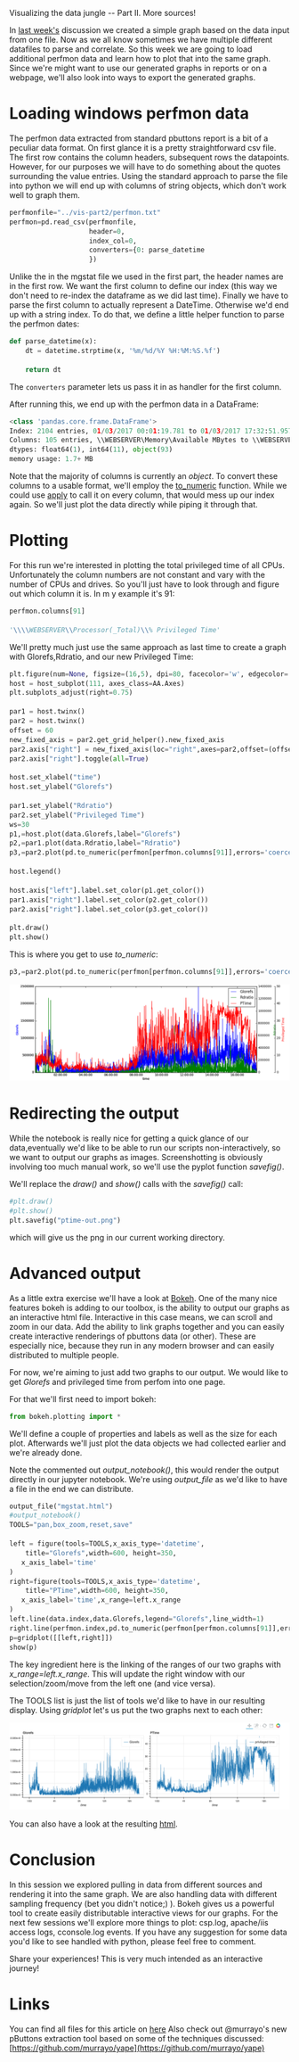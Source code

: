 Visualizing the data jungle -- Part II. More sources!

In [last week's](https://community.intersystems.com/post/visualizing-data-jungle-part-i-lets-make-graph) discussion we created a simple graph based on the data input from one file. Now as we all know sometimes we have multiple different datafiles to parse and correlate. So this week we are going to load additional perfmon data and learn how to plot that into the same graph. 
Since we're might want to use our generated graphs in reports or on a webpage, we'll also look into ways to export the generated graphs.

# Loading windows perfmon data

The perfmon data extracted from standard pbuttons report is a bit of a peculiar data format. On first glance it is a pretty straightforward csv file. The first row contains the column headers, subsequent rows the datapoints.
However, for our purposes we will have to do something about the quotes surrounding the value entries. Using the standard approach to parse the file into python we will end up with columns of string objects, which don't work well to graph them. 

```python
perfmonfile="../vis-part2/perfmon.txt"
perfmon=pd.read_csv(perfmonfile,
                    header=0,
                    index_col=0,
                    converters={0: parse_datetime
                    })
```

Unlike the in the mgstat file we used in the first part, the header names are in the first row. We want the first column to define our index (this way we don't need to re-index the dataframe as we did last time). Finally we have to parse the first column to actually represent a DateTime. Otherwise we'd end up with a string index. To do that, we define a little helper function to parse the perfmon dates:

```python
def parse_datetime(x):
    dt = datetime.strptime(x, '%m/%d/%Y %H:%M:%S.%f')
        
    return dt
```

The ```converters``` parameter lets us pass it in as handler for the first column. 

After running this, we end up with the perfmon data in a DataFrame:
```python
<class 'pandas.core.frame.DataFrame'>
Index: 2104 entries, 01/03/2017 00:01:19.781 to 01/03/2017 17:32:51.957
Columns: 105 entries, \\WEBSERVER\Memory\Available MBytes to \\WEBSERVER\System\Processor Queue Length
dtypes: float64(1), int64(11), object(93)
memory usage: 1.7+ MB
```

Note that the majority of columns is currently an *object*. To convert these columns to a usable format, we'll employ the [to_numeric](http://pandas.pydata.org/pandas-docs/version/0.19.2/generated/pandas.to_numeric.html) function. While we could use [apply](http://pandas.pydata.org/pandas-docs/stable/generated/pandas.DataFrame.apply.html) to call it on every column, that would mess up our index again. So we'll just plot the data directly while piping it through that. 


# Plotting 
For this run we're interested in plotting the total privileged time of all CPUs. Unfortunately the column numbers are not constant and vary with the number of CPUs and drives. So you'll just have to look through and figure out which column it is. In m y example it's 91:

```python
perfmon.columns[91]

'\\\\WEBSERVER\\Processor(_Total)\\% Privileged Time'
```

We'll pretty much just use the same approach as last time to create a graph with Glorefs,Rdratio, and our new Privileged Time:

```python
plt.figure(num=None, figsize=(16,5), dpi=80, facecolor='w', edgecolor='k')
host = host_subplot(111, axes_class=AA.Axes)
plt.subplots_adjust(right=0.75)

par1 = host.twinx()
par2 = host.twinx()
offset = 60
new_fixed_axis = par2.get_grid_helper().new_fixed_axis
par2.axis["right"] = new_fixed_axis(loc="right",axes=par2,offset=(offset, 0))
par2.axis["right"].toggle(all=True)

host.set_xlabel("time")
host.set_ylabel("Glorefs")

par1.set_ylabel("Rdratio")
par2.set_ylabel("Privileged Time")
ws=30
p1,=host.plot(data.Glorefs,label="Glorefs")
p2,=par1.plot(data.Rdratio,label="Rdratio")
p3,=par2.plot(pd.to_numeric(perfmon[perfmon.columns[91]],errors='coerce'),label="PTime")

host.legend()

host.axis["left"].label.set_color(p1.get_color())
par1.axis["right"].label.set_color(p2.get_color())
par2.axis["right"].label.set_color(p3.get_color())

plt.draw()
plt.show()
```

This is where you get to use *to_numeric*:
```python
p3,=par2.plot(pd.to_numeric(perfmon[perfmon.columns[91]],errors='coerce'),label="PTime")
```

![graph](ptime.png)

# Redirecting the output
While the notebook is really nice for getting a quick glance of our data,eventually we'd like to be able to run our scripts non-interactively, so we want to output our graphs as images. 
Screenshotting is obviously involving too much manual work, so we'll use the pyplot function *savefig()*.

We'll replace the *draw()* and *show()* calls with the *savefig()* call:

```python
#plt.draw()
#plt.show()
plt.savefig("ptime-out.png")
```

which will give us the png in our current working directory.

# Advanced output

As a little extra exercise we'll have a look at [Bokeh](http://bokeh.pydata.org/en/latest/). One of the many nice features bokeh is adding to our toolbox, is the ability to output our graphs as an interactive html file. Interactive in this case means, we can scroll and zoom in our data. Add the ability to link graphs together and you can easily create interactive renderings of pbuttons data (or other). These are especially nice, because they run in any modern browser and can easily distributed to multiple people.

For now, we're aiming to just add two graphs to our output. We would like to get *Glorefs* and privileged time from perfom into one page.

For that we'll first need to import bokeh:

```python
from bokeh.plotting import *
```

We'll define a couple of properties and labels as well as the size for each plot. Afterwards we'll just plot the data objects we had collected earlier and we're already done.

Note the commented out *output_notebook()*, this would render the output directly in our jupyter notebook. We're using *output_file* as we'd like to have a file in the end we can distribute.

```python
output_file("mgstat.html")
#output_notebook()
TOOLS="pan,box_zoom,reset,save"

left = figure(tools=TOOLS,x_axis_type='datetime',
    title="Glorefs",width=600, height=350,
   x_axis_label='time'
)
right=figure(tools=TOOLS,x_axis_type='datetime',
    title="PTime",width=600, height=350,
   x_axis_label='time',x_range=left.x_range
)
left.line(data.index,data.Glorefs,legend="Glorefs",line_width=1)
right.line(perfmon.index,pd.to_numeric(perfmon[perfmon.columns[91]],errors='coerce'),legend="privileged time",line_width=1)
p=gridplot([[left,right]])
show(p)
```

The key ingredient here is the linking of the ranges of our two graphs with *x_range=left.x_range*. This will update the right window with our selection/zoom/move from the left one (and vice versa).

The TOOLS list is just the list of tools we'd like to have in our resulting display. Using *gridplot* let's us put the two graphs next to each other:

![mgstat-bokeh](mgstat-bokeh.png)

You can also have a look at the resulting [html](mgstat.html).


# Conclusion

In this session we explored pulling in data from different sources and rendering it into the same graph. We are also handling data with different sampling frequency (bet you didn't notice;) ). Bokeh gives us a powerful tool to create easily distributable interactive views for our graphs. 
For the next few sessions we'll explore more things to plot: csp.log, apache/iis access logs, cconsole.log events. If you have any suggestion for some data you'd like to see handled with python, please feel free to comment.

Share your experiences! This is very much intended as an interactive journey!

# Links
You can find all files for this article on [here](https://github.com/kazamatzuri/vis-part2/)
Also check out @murrayo's new pButtons extraction tool based on some of the techniques discussed: 
[https://github.com/murrayo/yape](https://github.com/murrayo/yape)
